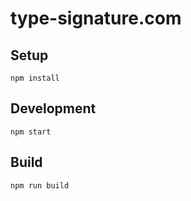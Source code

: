 # type-signature.com

## Setup

```shell
npm install
```

## Development

```shell
npm start
```

## Build

```shell
npm run build
```
